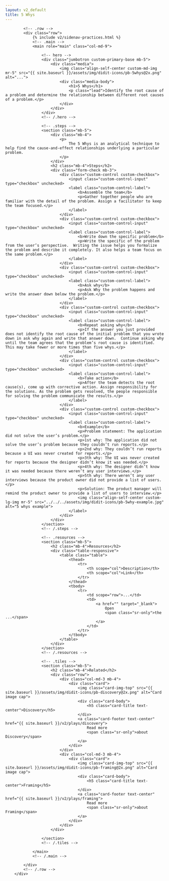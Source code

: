 ```yaml
---
layout: v2_default
title: 5 Whys
---
```

<div class="container mt-5">

            <!-- .row -->
            <div class="row">
                {% include v2/sidenav-practices.html %}
                <!-- .main -->
                <main role="main" class="col-md-9">

                    <!-- hero -->
                    <div class="jumbotron custom-primary-base mb-5">
                        <div class="media">
                            <img class="align-self-center custom-md-img mr-5" src="{{ site.baseurl }}/assets/img/didit-icons/pb-5whys@2x.png" alt="...">
                            <div class="media-body">
                                <h1>5 Whys</h1>
                                <p class="lead">Identify the root cause of a problem and determine the relationship between different root causes of a problem.</p>
                            </div>
                        </div>
                    </div>
                    <!-- /.hero -->

                    <!-- .steps -->
                    <section class="mb-5">
                        <div class="mb-4">
                            <p>
                                The 5 Whys is an analytical technique to help find the cause-and-effect relationships underlying a particular problem.
                            </p>
                        </div>
                        <h2 class="mb-4">Steps</h2>
                        <div class="form-check mb-3">
                            <div class="custom-control custom-checkbox">
                                <input class="custom-control-input" type="checkbox" unchecked>
                                <label class="custom-control-label">
                                    <b>Assemble the team</b>
                                    <p>Gather together people who are familiar with the detail of the problem. Assign a facilitator to keep the team focused.</p>
                                </label>
                            </div>
                            <div class="custom-control custom-checkbox">
                                <input class="custom-control-input" type="checkbox" unchecked>
                                <label class="custom-control-label">
                                    <b>Write down the specific problem</b>
                                    <p>Write the specific of the problem from the user’s perspective.  Writing the issue helps you formalize the problem and describe it completely. It also helps a team focus on the same problem.</p>
                                </label>
                            </div>
                            <div class="custom-control custom-checkbox">
                                <input class="custom-control-input" type="checkbox" unchecked>
                                <label class="custom-control-label">
                                    <b>Ask why</b>
                                    <p>Ask Why the problem happens and write the answer down below the problem.</p>
                                </label>
                            </div>
                            <div class="custom-control custom-checkbox">
                                <input class="custom-control-input" type="checkbox" unchecked>
                                <label class="custom-control-label">
                                    <b>Repeat asking why</b>
                                    <p>If the answer you just provided does not identify the root cause of the initial problem that you wrote down in ask why again and write that answer down.  Continue asking why until the team agrees that the problem’s root cause is identified. This may take fewer or more times than five whys.</p>
                                </label>
                            </div>
                            <div class="custom-control custom-checkbox">
                                <input class="custom-control-input" type="checkbox" unchecked>
                                <label class="custom-control-label">
                                    <b>Take action</b>
                                    <p>After the team detects the root cause(s), come up with corrective action. Assign responsibility for the solutions. As the problem gets resolved, the people responsible for solving the problem communicate the results.</p>
                                </label>
                            </div>
                            <div class="custom-control custom-checkbox">
                                <input class="custom-control-input" type="checkbox" unchecked>
                                <label class="custom-control-label">
                                    <b>Example</b>
                                    <p>Problem statement: The application did not solve the user’s problem.</p>
                                    <p>1st why: The application did not solve the user’s problem because they couldn’t run reports.</p>
                                    <p>2nd why: They couldn’t run reports because a UI was never created for reports.</p>
                                    <p>3th why: The UI was never created for reports because the designer didn’t know it was needed.</p>
                                    <p>4th why: The designer didn’t know it was needed because there weren’t any user interviews.</p>
                                    <p>5th why: There weren’t any user interviews because the product owner did not provide a list of users.</p>
                                    <p>Solution: The product manager will remind the product owner to provide a list of users to interview.</p>
                                    <img class="align-self-center custom-lg-img mr-5" src="../../../assets/img/didit-icons/pb-5why-example.jpg" alt="5 whys example">
                                </label>
                            </div>
                        </div>
                    </section>
                    <!-- /.steps -->

                    <!-- .resources -->
                    <section class="mb-5">
                        <h2 class="mb-4">Resources</h2>
                        <div class="table-responsive">
                            <table class="table">
                                <thead>
                                    <tr>
                                        <th scope="col">Description</th>
                                        <th scope="col">Link</th>
                                    </tr>
                                </thead>
                                <tbody>
                                    <tr>
                                        <td scope="row">...</td>
                                        <td>
                                            <a href="" target="_blank">
                                                Open
                                                <span class="sr-only">the ...</span>
                                            </a>
                                        </td>
                                    </tr>
                                </tbody>
                            </table>
                        </div>
                    </section>
                    <!-- /.resources -->

                    <!-- .tiles -->
                    <section class="mb-5">
                        <h2 class="mb-4">Related</h2>
                        <div class="row">
                            <div class="col-md-3 mb-4">
                                <div class="card">
                                    <img class="card-img-top" src="{{ site.baseurl }}/assets/img/didit-icons/pb-discovery@2x.png" alt="Card image cap">
                                    <div class="card-body">
                                        <h5 class="card-title text-center">Discovery</h5>
                                    </div>
                                    <a class="card-footer text-center" href="{{ site.baseurl }}/v2/plays/discovery">
                                        Read more
                                        <span class="sr-only">about Discovery</span>
                                    </a>
                                </div>
                            </div>
                            <div class="col-md-3 mb-4">
                                <div class="card">
                                    <img class="card-img-top" src="{{ site.baseurl }}/assets/img/didit-icons/pb-framing@2x.png" alt="Card image cap">
                                    <div class="card-body">
                                        <h5 class="card-title text-center">Framing</h5>
                                    </div>
                                    <a class="card-footer text-center" href="{{ site.baseurl }}/v2/plays/framing">
                                        Read more
                                        <span class="sr-only">about Framing</span>
                                    </a>
                                </div>
                            </div>
                        </div>

                    </section>
                    <!-- /.tiles -->

                </main>
                <!-- /.main -->

            </div>
            <!-- /.row -->
        </div>